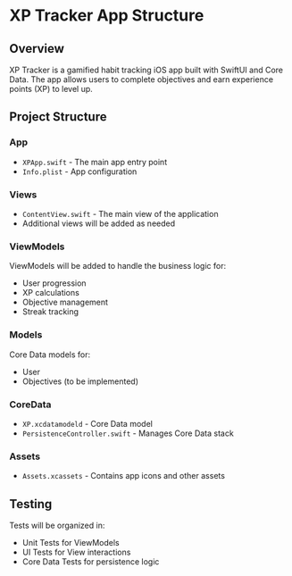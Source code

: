 # XP Tracker App Structure

## Overview
XP Tracker is a gamified habit tracking iOS app built with SwiftUI and Core Data. The app allows users to complete objectives and earn experience points (XP) to level up.

## Project Structure

### App
- `XPApp.swift` - The main app entry point
- `Info.plist` - App configuration

### Views
- `ContentView.swift` - The main view of the application
- Additional views will be added as needed

### ViewModels
ViewModels will be added to handle the business logic for:
- User progression
- XP calculations
- Objective management
- Streak tracking

### Models
Core Data models for:
- User
- Objectives (to be implemented)

### CoreData
- `XP.xcdatamodeld` - Core Data model
- `PersistenceController.swift` - Manages Core Data stack

### Assets
- `Assets.xcassets` - Contains app icons and other assets

## Testing
Tests will be organized in:
- Unit Tests for ViewModels
- UI Tests for View interactions
- Core Data Tests for persistence logic 